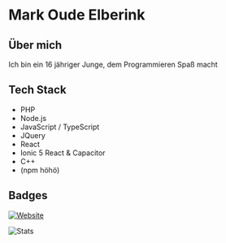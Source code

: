 # Mark Oude Elberink

## Über mich

Ich bin ein 16 jähriger Junge, dem Programmieren Spaß macht

## Tech Stack

- PHP
- Node.js
- JavaScript / TypeScript
- JQuery
- React
- Ionic 5 React & Capacitor
- C++
- (npm höhö)

## Badges

[![Website](https://img.shields.io/website?down_color=red&down_message=offline&style=for-the-badge&up_color=green&up_message=online&url=https%3A%2F%2Ftoastbrot.org)](https://toastbrot.org)

![Stats](https://github-readme-stats.vercel.app/api?username=markxoe)
